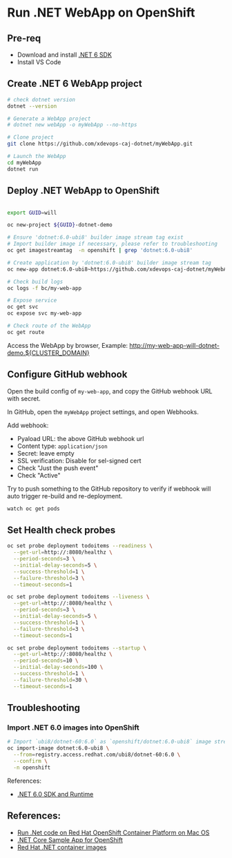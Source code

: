 # Run .NET WebApp on OpenShift

## Pre-req

- Download and install [.NET 6 SDK](https://dotnet.microsoft.com/en-us/download/dotnet)
- Install VS Code

## Create .NET 6 WebApp project

```bash
# check dotnet version
dotnet --version

# Generate a WebApp project
# dotnet new webApp -o myWebApp --no-https

# Clone project
git clone https://github.com/xdevops-caj-dotnet/myWebApp.git

# Launch the WebApp
cd myWebApp
dotnet run

```

## Deploy .NET WebApp to OpenShift

```bash

export GUID=will

oc new-project ${GUID}-dotnet-demo

# Ensure 'dotnet:6.0-ubi8' builder image stream tag exist
# Import builder image if necessary, please refer to troubleshooting
oc get imagestreamtag  -n openshift | grep 'dotnet:6.0-ubi8'

# Create application by 'dotnet:6.0-ubi8' builder image stream tag
oc new-app dotnet:6.0-ubi8~https://github.com/xdevops-caj-dotnet/myWebApp.git --name my-web-app

# Check build logs
oc logs -f bc/my-web-app

# Expose service
oc get svc
oc expose svc my-web-app

# Check route of the WebApp
oc get route

```

Access the WebApp by browser, Example: <http://my-web-app-will-dotnet-demo.${CLUSTER_DOMAIN}>

## Configure GitHub webhook


Open the build config of `my-web-app`, and copy the GitHub webhook URL with secret.

In GitHub, open the `myWebApp` project settings, and open Webhooks.

Add webhook:
- Pyaload URL: the above GitHub webhook url
- Content type: `application/json`
- Secret: leave empty
- SSL verification: Disable for sel-signed cert
- Check "Just the push event"
- Check "Active"

Try to push something to the GitHub repository to verify if webhook will auto trigger re-build and re-deployment.

```bash
watch oc get pods
```

## Set Health check probes

```bash
oc set probe deployment todoitems --readiness \
  --get-url=http://:8080/healthz \
  --period-seconds=3 \
  --initial-delay-seconds=5 \
  --success-threshold=1 \
  --failure-threshold=3 \
  --timeout-seconds=1

oc set probe deployment todoitems --liveness \
  --get-url=http://:8080/healthz \
  --period-seconds=3 \
  --initial-delay-seconds=5 \
  --success-threshold=1 \
  --failure-threshold=3 \
  --timeout-seconds=1

oc set probe deployment todoitems --startup \
  --get-url=http://:8080/healthz \
  --period-seconds=10 \
  --initial-delay-seconds=100 \
  --success-threshold=1 \
  --failure-threshold=30 \
  --timeout-seconds=1

```

## Troubleshooting

### Import .NET 6.0 images into OpenShift

```bash
# Import `ubi8/dotnet-60:6.0` as `openshift/dotnet:6.0-ubi8` image stream
oc import-image dotnet:6.0-ubi8 \
  --from=registry.access.redhat.com/ubi8/dotnet-60:6.0 \
  --confirm \
  -n openshift

```
References:

- [.NET 6.0 SDK and Runtime](https://catalog.redhat.com/software/containers/ubi8/dotnet-60/6182efb9be25a74c00923849?container-tabs=overview)


## References:

- [Run .Net code on Red Hat OpenShift Container Platform on Mac OS](https://cloud.redhat.com/blog/run-.net-code-on-red-hat-openshift-container-platform-on-mac-os)
- [.NET Core Sample App for OpenShift](https://github.com/redhat-developer/s2i-dotnetcore-ex)
- [Red Hat .NET container images](https://catalog.redhat.com/software/containers/search?q=dotnet&p=1)